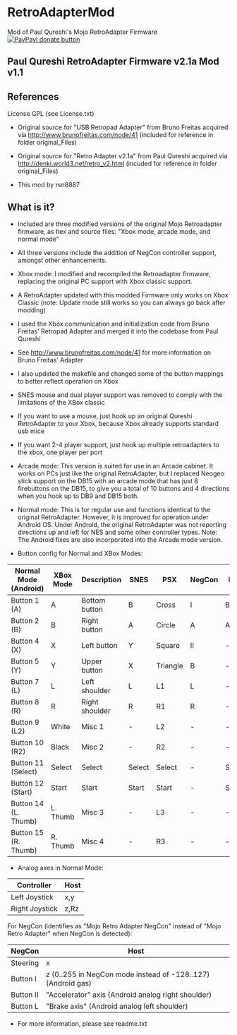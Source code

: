 # RetroAdapterMod
Mod of Paul Qureshi's Mojo RetroAdapter Firmware
[![PayPayl donate button](https://www.paypalobjects.com/en_US/i/btn/btn_donateCC_LG.gif)](https://www.paypal.com/cgi-bin/webscr?cmd=_donations&business=72LHAQPSSKDGE&lc=US&item_name=RetroAdapter%20Firmware%20MOD%20Donation&currency_code=USD&bn=PP%2dDonationsBF%3abtn_donateCC_LG%2egif%3aNonHosted "Donate once-off to this project using Paypal")

Paul Qureshi RetroAdapter Firmware v2.1a Mod v1.1
--------------------------------------------------

References
----------

License GPL (see License.txt)

- Original source for "USB Retropad Adapter" from Bruno Freitas acquired via
http://www.brunofreitas.com/node/41
(included for reference in folder original_Files)

- Original source for "Retro Adapter v2.1a" from Paul Qureshi acquired via
http://denki.world3.net/retro_v2.html
(incuded for reference in folder original_Files)

- This mod by rsn8887 

What is it?
-----------

- Included are three modified versions of the original Mojo Retroadapter firmware, as hex and source files: "Xbox mode, arcade mode, and normal mode"

- All three versions include the addition of NegCon controller support, amongst other enhancements.

- Xbox mode:
I modified and recompiled the Retroadapter firmware, replacing the original PC support with Xbox classic support. 

 - A RetroAdapter updated with this modded Firmware only works on Xbox Classic (note: Update mode still works so you can always go back after modding)
 - I used the Xbox communication and initialization code from Bruno Freitas' Retropad Adapter and merged it into the codebase from Paul Qureshi
 - See http://www.brunofreitas.com/node/41 for more information on Bruno Freitas' Adapter
 - I also updated the makefile and changed some of the button mappings to better reflect operation on Xbox
 - SNES mouse and dual player support was removed to comply with the limitations of the XBox classic
 - If you want to use a mouse, just hook up an original Qureshi RetroAdapter to your Xbox, because Xbox already supports standard usb mice
 - If you want 2-4 player support, just hook up multiple retroadapters to the xbox, one player per port

- Arcade mode: 
This version is suited for use in an Arcade cabinet. It works on PCs just like the original RetroAdapter, but I replaced Neogeo stick support on the DB15 with an arcade mode that has just 8 firebuttons on the DB15, to give you a total of 10 buttons and 4 directions when you hook up to DB9 and DB15 both.

- Normal mode: 
This is for regular use and functions identical to the original RetroAdapter. However, it is improved for operation under Android OS. Under Android, the original RetroAdapter was not reporting directions up and left for NES and some other controller types. Note: The Android fixes are also incorporated into the Arcade mode version.

- Button config for Normal and XBox Modes:

Normal Mode (Android) | XBox Mode | Description    | SNES   | PSX     | NegCon | NES    | NeoGeo | Genesis | Gamecube | N64       | PCE    | Saturn
--------------------- | --------- | -------------- | ------ | ------- | ------ | ------ | ------ | ------- | -------- | --------- | ------ | ------  
Button 1 (A)          | A         | Bottom button  | B      | Cross   | I      | B      | A      | A       | A        | B         | II     | A
Button 2 (B)          | B         | Right button   | A      | Circle  | A      | A      | B      | B       | X        | A         | I      | B
Button 4 (X)          | X         | Left button    | Y      | Square  | II     | -      | C      | C       | B        | Y. Down   | III    | C 
Button 5 (Y)          | Y         | Upper button   | X      | Triangle| B      | -      | D      | X       | Y        | Y. Up     | IV     | X
Button 7 (L)          | L         | Left shoulder  | L      | L1      | L      | -      | -      | Y       | L        | L         | V      | Y
Button 8 (R)          | R         | Right shoulder | R      | R1      | R      | -      | -      | Z       | R        | R         | VI     | Z
Button 9 (L2)         | White     | Misc 1         | -      | L2      | -      | -      | -      | -       | -        | Y. Left   | -      | L
Button 10 (R2)        | Black     | Misc 2         | -      | R2      | -      | -      | -      | -       | -        | Y. Right  | -      | R
Button 11 (Select)    | Select    | Select         | Select | Select  | -      | Select | Select | -       | -        | -         | Select | -
Button 12 (Start)     | Start     | Start          | Start  | Start   | -      | Start  | Start  | Start   | Start    | Start     | Play   | Start
Button 14 (L. Thumb)  | L. Thumb  | Misc 3         | -      | L3      | -      | -      | -      | -       | Z        | Z         | -      | -
Button 15 (R. Thumb)  | R. Thumb  | Misc 4         | -      | R3      | -      | -      | -      | -       | -        | -         | -      | -


- Analog axes in Normal Mode:

Controller     | Host
-------------- | -------
Left Joystick  | x,y
Right Joystick | z,Rz

For NegCon (identifies as "Mojo Retro Adapter NegCon" instead of "Mojo Retro Adapter" when NegCon is detected):

NegCon        | Host
------------- | -------
Steering      | x
Button I      | z (0..255 in NegCon mode instead of -128..127) (Android gas)
Button II     | "Accelerator" axis (Android analog right shoulder)
Button L      | "Brake axis" (Android analog left shoulder)

- For more information, please see readme.txt
